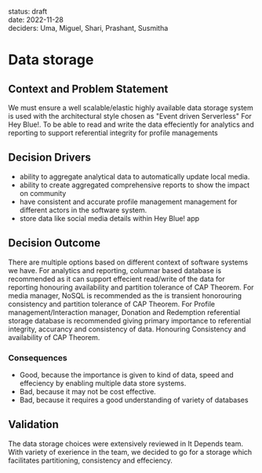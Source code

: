 status: draft  
date: 2022-11-28  
deciders: Uma, Miguel, Shari, Prashant, Susmitha

# Data storage

## Context and Problem Statement

We must ensure a well scalable/elastic highly available data storage system is used with the architectural style chosen as "Event driven Serverless" For Hey Blue!. 
To be able to read and write the data effeciently for analytics and reporting
to support referential integrity for profile managements

## Decision Drivers

* ability to aggregate analytical data to automatically update local media. 
* ability to create aggregated comprehensive reports to show the impact on community
* have consistent and accurate profile management management for different actors in the software system.
* store data like social media details within Hey Blue! app

## Decision Outcome
There are multiple options based on different context of software systems we have. 
For analytics and reporting, columnar based database is recommended as it can support effecient read/write of the data for reporting honouring availability and partition tolerance of CAP Theorem.
For media manager, NoSQL is recommended as the is transient honorouring consistency and partition tolerance of CAP Theorem. 
For Profile management/Interaction manager, Donation and Redemption referential storage database is recommended giving primary importance to referential integrity, accurancy and consistency of data. Honouring Consistency and availability of CAP Theorem. 

### Consequences

* Good, because the importance is given to kind of data, speed and effeciency by enabling multiple data store systems.
* Bad, because it may not be cost effective.
* Bad, because it requires a good understanding of variety of databases


## Validation

The data storage choices were extensively reviewed in It Depends team. With variety of exerience in the team, we decided to go for a storage which facilitates partitioning, consistency and effeciency. 

